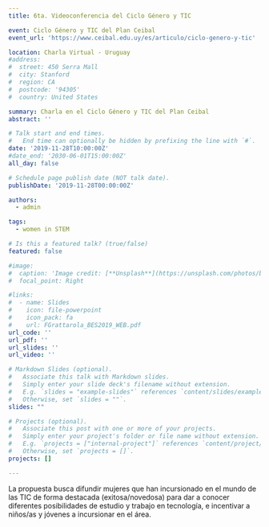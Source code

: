 ```yaml
---
title: 6ta. Videoconferencia del Ciclo Género y TIC

event: Ciclo Género y TIC del Plan Ceibal
event_url: 'https://www.ceibal.edu.uy/es/articulo/ciclo-genero-y-tic'

location: Charla Virtual - Uruguay
#address:
#  street: 450 Serra Mall
#  city: Stanford
#  region: CA
#  postcode: '94305'
#  country: United States

summary: Charla en el Ciclo Género y TIC del Plan Ceibal
abstract: ''

# Talk start and end times.
#   End time can optionally be hidden by prefixing the line with `#`.
date: '2019-11-28T10:00:00Z'
#date_end: '2030-06-01T15:00:00Z'
all_day: false

# Schedule page publish date (NOT talk date).
publishDate: '2019-11-28T00:00:00Z'

authors:
  - admin

tags:
  - women in STEM

# Is this a featured talk? (true/false)
featured: false

#image:
#  caption: 'Image credit: [**Unsplash**](https://unsplash.com/photos/bzdhc5b3Bxs)'
#  focal_point: Right

#links:
#  - name: Slides
#    icon: file-powerpoint
#    icon_pack: fa
#    url: FGrattarola_BES2019_WEB.pdf
url_code: ''
url_pdf: ''
url_slides: ''
url_video: ''

# Markdown Slides (optional).
#   Associate this talk with Markdown slides.
#   Simply enter your slide deck's filename without extension.
#   E.g. `slides = "example-slides"` references `content/slides/example-slides.md`.
#   Otherwise, set `slides = ""`.
slides: ""

# Projects (optional).
#   Associate this post with one or more of your projects.
#   Simply enter your project's folder or file name without extension.
#   E.g. `projects = ["internal-project"]` references `content/project/deep-learning/index.md`.
#   Otherwise, set `projects = []`.
projects: []

---
```


La propuesta busca difundir mujeres que han incursionado en el mundo de las TIC de forma destacada (exitosa/novedosa) para dar a conocer diferentes posibilidades de estudio y trabajo en tecnología, e incentivar a niños/as y jóvenes a incursionar en el área.

